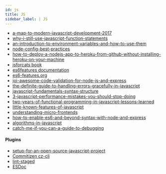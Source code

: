 ```yaml
---
id: js
title: JS
sidebar_label: | JS
---
```


- [a-map-to-modern-javascript-development-2017](https://hackernoon.com/a-map-to-modern-javascript-development-2017-16d9eb86309c)
- [why-i-still-use-javascript-function-statements](https://medium.freecodecamp.org/constant-confusion-why-i-still-use-javascript-function-statements-984ece0b72fd)
- [an-introduction-to-environment-variables-and-how-to-use-them](https://medium.com/chingu/an-introduction-to-environment-variables-and-how-to-use-them-f602f66d15fa)
- [node-config-best-practices](https://codingsans.com/blog/node-config-best-practices)
- [how-to-deploy-a-nodejs-app-to-heroku-from-github-without-installing-heroku-on-your-machine](https://medium.freecodecamp.org/how-to-deploy-a-nodejs-app-to-heroku-from-github-without-installing-heroku-on-your-machine-433bec770efe)
- [jsforcats book](http://jsforcats.com/)
- [es6features documentation](https://github.com/lukehoban/es6features#readme)
- [es6-features.org](http://es6-features.org/)
- [joi-awesome-code-validation-for-node-js-and-express](https://itnext.io/joi-awesome-code-validation-for-node-js-and-express-514b5570ce20)
- [the-definite-guide-to-handling-errors-gracefully-in-javascript](https://levelup.gitconnected.com/the-definite-guide-to-handling-errors-gracefully-in-javascript-58424d9c60e6)
- [javascript-fundamentals-syntax-structure](https://itnext.io/javascript-fundamentals-syntax-structure-5e9badd0cc4f)
- [3-javascript-performance-mistakes-you-should-stop-doing](https://hackernoon.com/3-javascript-performance-mistakes-you-should-stop-doing-ebf84b9de951)
- [two-years-of-functional-programming-in-javascript-lessons-learned](https://hackernoon.com/two-years-of-functional-programming-in-javascript-lessons-learned-1851667c726)
- [little-known-features-of-javascript](https://blog.usejournal.com/little-known-features-of-javascript-901665291387)
- [understanding-micro-frontends](https://hackernoon.com/understanding-micro-frontends-b1c11585a297)
- [how-to-enable-es6-and-beyond-syntax-with-node-and-express](https://medium.freecodecamp.org/how-to-enable-es6-and-beyond-syntax-with-node-and-express-68d3e11fe1ab)
- [algorithms-in-javascript](https://medium.com/siliconwat/algorithms-in-javascript-b0bed68f4038)
- [catch-me-if-you-can-a-guide-to-debugging](https://hackernoon.com/catch-me-if-you-can-a-guide-to-debugging-f4af08f6724d)


<!-- https://developer.mozilla.org/en-US/docs/Mozilla/JavaScript_code_modules/OSFile.jsm/OS.Path
https://gist.github.com/creationix/7435851
  https://arunmichaeldsouza.com/blog/aliasing-module-paths-in-node-js
  https://goenning.net/2017/07/21/how-to-avoid-relative-path-hell-javascript-typescript-projects/ -->


#### Plugins
- [setup-for-an-open-source-javascript-project](https://frontstuff.io/setup-for-an-open-source-javascript-project)
- [Commitizen cz-cli](https://github.com/commitizen/cz-cli)
- [lint-staged](https://github.com/okonet/lint-staged)
- [ESDoc](https://esdoc.org/)

<!-- - [](https://medium.freecodecamp.org/cool-chrome-devtools-tips-and-tricks-you-wish-you-knew-already-f54f65df88d2)
- []()
- []()
- []() -->


<!--
BOOK
- [](https://medium.com/javascript-scene/curry-and-function-composition-2c208d774983)
- [](https://medium.com/javascript-scene/transducers-efficient-data-processing-pipelines-in-javascript-7985330fe73d)
- []()
- []() -->



<!-- https://www.javascripter.co/basics/ OR https://github.com/russellrosario/JavaScripter

https://github.com/kriasoft/Folder-Structure-Conventions -->














<!-- js websites to learn
https://hackernoon.com/10-websites-to-learn-javascript-for-beginners-31e13bbdbb5c

https://hackernoon.com/upgrade-your-javascript-array-knowledge-b917431408d0

https://hackernoon.com/how-i-ruined-my-javascript-code-and-still-won-the-coding-challenge-b32ea4215b1
https://hackernoon.com/why-you-should-know-latest-javascript-4a72a55fca5d
https://hackernoon.com/12-javascript-concepts-that-will-level-up-your-development-skills-b37d16ad7104
https://hackernoon.com/top-javascript-trends-to-watch-in-2019-3ff6dd3cbf48

https://codeburst.io/javascript-es6-iterables-and-iterators-de18b54f4d4
https://codeburst.io/why-to-use-javascript-proxy-5cdc69d943e3 -->


<!-- https://codeburst.io/javascript-what-the-heck-is-a-callback-aba4da2deced -->

